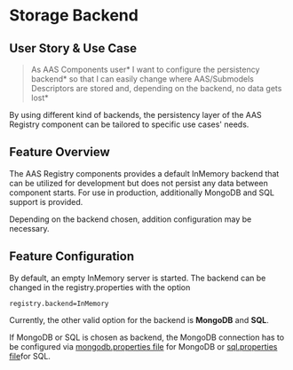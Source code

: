 # Storage Backend

## User Story & Use Case
>As AAS Components user*
>I want to configure the persistency backend*
>so that I can easily change where AAS/Submodels Descriptors are stored and, depending on the backend, no data gets lost*

By using different kind of backends, the persistency layer of the AAS Registry component can be tailored to specific use cases' needs.

## Feature Overview
The AAS Registry components provides a default InMemory backend that can be utilized for development but does not persist any data between component starts. For use in production, additionally MongoDB and SQL support is provided.

Depending on the backend chosen, addition configuration may be necessary.

## Feature Configuration
By default, an empty InMemory server is started. The backend can be changed in the registry.properties with the option

```
registry.backend=InMemory
```
Currently, the other valid option for the backend is **MongoDB** and **SQL**.

If MongoDB or SQL is chosen as backend, the MongoDB connection has to be configured via [mongodb.properties file](../../general_configuration/mongodb.md) for MongoDB or [sql.properties file](../../general_configuration/sql.md)for SQL.